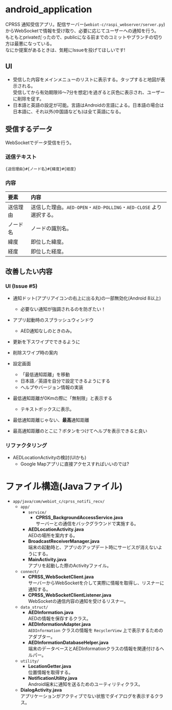 # android_application
CPRSS 通知受信アプリ。配信サーバー(`webiot-c/raspi_webserver/server.py`)からWebSocketで情報を受け取り、必要に応じてユーザーへの通知を行う。<br>
もともとprivateだったので、publicになる前までのコミットやブランチの切り方は最悪になっている。<br>
なにか提案があるときは、気軽にIssueを投げてほしいです!

## UI
- 受信した内容をメインメニューのリストに表示する。タップすると地図が表示される。<br>
  受信してから有効期限(6～7分を想定)を過ぎると灰色に表示され、ユーザーに削除を促す。
- 日本語と英語の設定が可能。言語はAndroidの言語による。日本語の場合は日本語に、それ以外(中国語なども)は全て英語になる。

## 受信するデータ
WebSocketでデータ受信を行う。<br>

### 送信テキスト
`{送信理由}#{ノード名}#{緯度}#{経度}`<br>

### 内容

|要素|内容|
|:-----|:-----|
|送信理由|送信した理由。`AED-OPEN`・`AED-POLLING`・`AED-CLOSE` より選択する。|
|ノード名|ノードの識別名。|
|緯度|即位した緯度。|
|経度|即位した経度。|

## 改善したい内容

### UI (Issue #5)

- 通知ドット(アプリアイコンの右上に出る丸)の一部無効化(Android 8以上)
  - 必要ない通知が強調されるのを防ぎたい！

- アプリ起動時のスプラッシュウィンドウ
  - AED通知なしのときのみ。
  
- 更新を下スワイプでできるように

- 削除スワイプ時の案内

- 設定画面
  - 「最低通知距離」を移動
  - 日本語／英語を自分で設定できるようにする
  - ヘルプやバージョン情報の実装
  
- 最低通知距離が0Kmの際に「無制限」と表示する
  - テキストボックスに表示。

- 最低通知距離じゃない、**最高**通知距離

- 最高通知距離のとこに？ボタンをつけてヘルプを表示できると良い

### リファクタリング

- AEDLocationActivityの検討(UIかも)
  - Google Mapアプリに直接アクセスすればいいのでは?

# ファイル構造(Javaファイル)
- `app/java/com/webiot_c/cprss_notifi_recv/`
  - `app/`
    - `service/`
      - **CPRSS_BackgroundAccessService.java**<br>
        サーバーとの通信をバックグラウンドで実施する。
    - **AEDLocationActivity.java**<br>
      AEDの場所を案内する。
    - **BroadcastReceiverManager.java**<br>
      端末の起動時と、アプリのアップデート時にサービスが消えないようにする。
    - **MainActivity.java**<br>
      アプリを起動した際のActivityファイル。
  - `connect/`
    - **CPRSS_WebSocketClient.java**<br>
      サーバーからWebSocketを介して実際に情報を取得し、リスナーに通知する。
    - **CPRSS_WebSocketClientListener.java**<br>
      WebSocketの通信内容の通知を受けるリスナー。
  - `data_struct/`
    - **AEDInformation.java**<br>
      AEDの情報を保存するクラス。
    - **AEDInformationAdapter.java**<br>
      `AEDInformation` クラスの情報を `RecyclerView` 上で表示するためのアダプター。
    - **AEDInformationDatabaseHelper.java**<br>
      端末のデータベースとAEDInformationクラスの情報を関連付けるヘルパー。
  - `utility/`
    - **LocationGetter.java**<br>
      位置情報を取得する。
    - **NotificationUtility.java**<br>
      Android端末に通知を送るためのユーティリティクラス。
  - **DialogActivity.java**<br>
    アプリケーションがアクティブでない状態でダイアログを表示するクラス。
